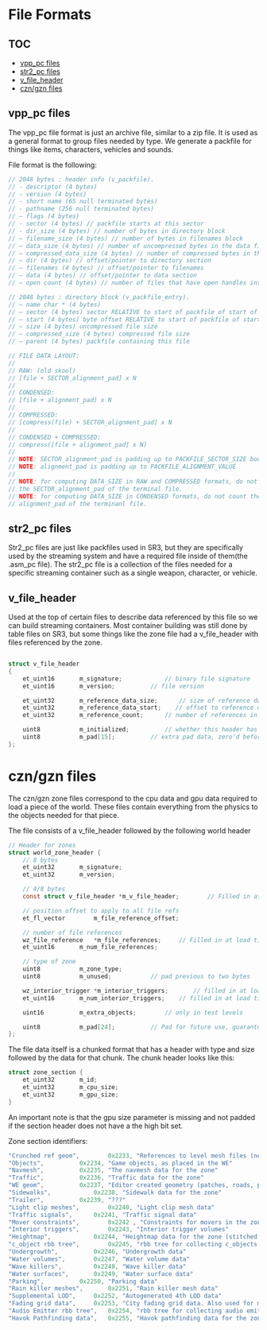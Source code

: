 # File Formats

## TOC
- [vpp_pc files](#vpp_pc)
- [str2_pc files](#str2_pc)
- [v\_file_header](#v_file_header)
- [czn/gzn files](#cnz_gzn)



## vpp_pc files
<a name="#vpp_pc"></a>
The vpp_pc file format is just an archive file, similar to a zip file. It is used as a general format to group files needed by type. We generate a packfile for things like items, characters, vehicles and sounds.

File format is the following:

```c
// 2048 bytes : header info (v_packfile).
// - descriptor (4 bytes)
// - version (4 bytes)
// - short name (65 null terminated bytes)
// - pathname (256 null terminated bytes)
// – flags (4 bytes)
// - sector (4 bytes) // packfile starts at this sector
// - dir_size (4 bytes) // number of bytes in directory block
// – filename_size (4 bytes) // number of bytes in filenames block
// – data_size (4 bytes) // number of uncompressed bytes in the data files
// – compressed_data_size (4 bytes) // number of compressed bytes in the data section
// – dir (4 bytes) // offset/pointer to directory section
// – filenames (4 bytes) // offset/pointer to filenames
// – data (4 bytes) // offset/pointer to data section
// – open count (4 bytes) // number of files that have open handles into this packfile(runtime data)

// 2048 bytes : directory block (v_packfile_entry).
// – name char * (4 bytes)
// – sector (4 bytes) sector RELATIVE to start of packfile of start of file
// – start (4 bytes) byte offset RELATIVE to start of packfile of start of file
// – size (4 bytes) uncompressed file size
// – compressed_size (4 bytes) compressed file size
// – parent (4 bytes) packfile containing this file

// FILE DATA LAYOUT:
//
// RAW: (old skool)
// [file + SECTOR_alignment_pad] x N
//
// CONDENSED:
// [file + alignment_pad] x N
//
// COMPRESSED:
// [compress(file) + SECTOR_alignment_pad] x N
//
// CONDENSED + COMPRESSED:
// compress([file + alignment_pad] x N)
//
// NOTE: SECTOR_alignment_pad is padding up to PACKFILE_SECTOR_SIZE boundary
// NOTE: alignment_pad is padding up to PACKFILE_ALIGNMENT_VALUE
//
// NOTE: for computing DATA_SIZE in RAW and COMPRESSED formats, do not count the
// the SECTOR_alignment_pad of the terminal file.
// NOTE: for computing DATA_SIZE in CONDENSED formats, do not count the the
// alignment_pad of the terminanl file.
```

## str2_pc files 
<a name="#str2_pc"></a>
Str2_pc files are just like packfiles used in SR3, but they are specifically used by the streaming system and have a required file inside of them(the .asm_pc file). The str2_pc file is a collection of the files needed for a specific streaming container such as a single weapon, character, or vehicle.

## v\_file_header
<a name="#v_file_header"></a>
Used at the top of certain files to describe data referenced by this file so we can build streaming containers. Most container building was still done by table files on SR3, but some things like the zone file had a v_file_header with files referenced by the zone.

```c 

struct v_file_header
{
	et_uint16		m_signature;			// binary file signature
	et_uint16		m_version;			// file version

	et_uint32		m_reference_data_size;		// size of reference data
	et_uint32		m_reference_data_start;    // offset to reference data
	et_uint32		m_reference_count;		// number of references in header

	uint8			m_initialized;			// whether this header has been initialized.
	uint8			m_pad[15];			// extra pad data, zero'd before write
}; 

```

# czn/gzn files
<a name="#cnz_gzn"></a>
The czn/gzn zone files correspond to the cpu data and gpu data required to load a piece of the world. These files contain everything from the physics to the objects needed for that piece.

The file consists of a v_file_header followed by the following world header

```c
// Header for zones
struct world_zone_header {
	// 8 bytes 
	et_uint32		m_signature;
	et_uint32		m_version;

	// 4/8 bytes
	const struct v_file_header *m_v_file_header;		// Filled in at load time

	// position offset to apply to all file refs
	et_fl_vector		m_file_reference_offset;

	// number of file references
	wz_file_reference	*m_file_references;		// Filled in at load time
	et_uint16		m_num_file_references;

	// type of zone
	uint8			m_zone_type;
	uint8			m_unused;			// pad previous to two bytes

	wz_interior_trigger	*m_interior_triggers;		// filled in at load time
	et_uint16		m_num_interior_triggers;	// filled in at load time

	uint16			m_extra_objects;		// only in test levels

	uint8			m_pad[24];			// Pad for future use, guaranteed to be zero'd
};
```

The file data itself is a chunked format that has a header with type and size followed by the data for that chunk. The chunk header looks like this:

```c
struct zone_section {
	et_uint32		m_id;
	et_uint32		m_cpu_size;
	et_uint32		m_gpu_size;
}
```
An important note is that the gpu size parameter is missing and not padded if the section header does not have a the high bit set.

Zone section identifiers:

```c
"Crunched ref geom",		0x2233,	"References to level mesh files (not the lmeshes themselves"
"Objects",			0x2234,	"Game objects, as placed in the WE"
"Navmesh",			0x2235,	"The navmesh data for the zone"
"Traffic",			0x2236,	"Traffic data for the zone"
"WE geom",			0x2237,	"Editor created geometry (patches, roads, path deform meshes"
"Sidewalks",			0x2238,	"Sidewalk data for the zone"
"Trailer",			0x2239,	"???"
"Light clip meshes",		0x2240, "Light clip mesh data"
"Traffic signals",		0x2241,	"Traffic signal data"
"Mover constraints",		0x2242 , "Constraints for movers in the zone"
"Interior triggers",		0x2243,	"Interior trigger volumes"
"Heightmap",			0x2244,	"Heightmap data for the zone (stitched into the larger world)"
"c_object rbb tree",		0x2245,	"rbb tree for collecting c_objects at runtime"
"Undergrowth",			0x2246,	"Undergrowth data"
"Water volumes",		0x2247,	"Water volume data"
"Wave killers",			0x2248,	"Wave killer data"
"Water surfaces",		0x2249,	"Water surface data"
"Parking",			0x2250,	"Parking data"
"Rain killer meshes",		0x2251,	"Rain killer mesh data"
"Supplemental LOD",		0x2252,	"Autogenerated 4th LOD data"
"Fading grid data",		0x2253,	"City fading grid data. Also used for mip streamer calculations"
"Audio Emitter rbb tree",	0x2254,	"rbb tree for collecting audio emitters at runtime"
"Havok Pathfinding data",	0x2255,	"Havok pathfinding data for the zone"
```